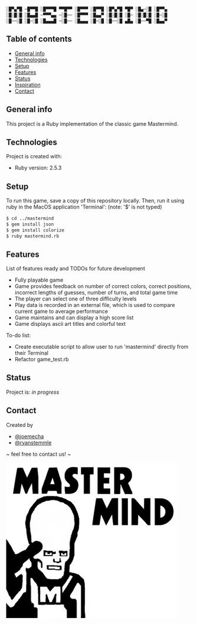 ```
░█▀▄▀█ ─█▀▀█ ░█▀▀▀█ ▀▀█▀▀ ░█▀▀▀ ░█▀▀█ ░█▀▄▀█ ▀█▀ ░█▄─░█ ░█▀▀▄
░█░█░█ ░█▄▄█ ─▀▀▀▄▄ ─░█── ░█▀▀▀ ░█▄▄▀ ░█░█░█ ░█─ ░█░█░█ ░█─░█
░█──░█ ░█─░█ ░█▄▄▄█ ─░█── ░█▄▄▄ ░█─░█ ░█──░█ ▄█▄ ░█──▀█ ░█▄▄▀
```
## Table of contents
* [General info](#general-info)
* [Technologies](#technologies)
* [Setup](#setup)
* [Features](#features)
* [Status](#status)
* [Inspiration](#inspiration)
* [Contact](#contact)

## General info
This project is a Ruby implementation of the classic game Mastermind.

## Technologies
Project is created with:
* Ruby version: 2.5.3

## Setup
To run this game, save a copy of this repository locally. Then, run it using ruby in the MacOS application 'Terminal':
(note: '$' is not typed)

```
$ cd ../mastermind
$ gem install json
$ gem install colorize
$ ruby mastermind.rb
```

## Features
List of features ready and TODOs for future development
* Fully playable game
* Game provides feedback on number of correct colors, correct positions, incorrect lengths of guesses, number of turns, and total game time
* The player can select one of three difficulty levels
* Play data is recorded in an external file, which is used to compare current game to average performance
* Game maintains and can display a high score list
* Game displays ascii art titles and colorful text

To-do list:
* Create executable script to allow user to run 'mastermind' directly from their Terminal
* Refactor game_test.rb

## Status
Project is: _in progress_

## Contact
Created by
* [@joemecha](https://github.com/joemecha)
* [@ryanstemmle](https://github.com/r-stemmle)

~ feel free to contact us! ~

![Mastermind title image](/img/mastermind_graphic.jpg "Mastermind image")
